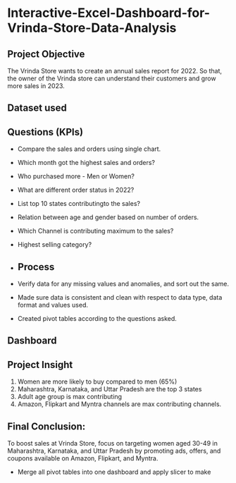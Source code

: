 # Interactive-Excel-Dashboard-for-Vrinda-Store-Data-Analysis

## **Project Objective**

The Vrinda Store wants to create an annual sales report for 2022. So that, the owner of the Vrinda store can understand their customers and grow more sales in 2023.

## **Dataset used**


## **Questions (KPIs)**

- Compare the sales and orders using single chart.
- Which month got the highest sales and orders?
- Who purchased more - Men or Women?
- What are different order status in 2022?
- List top 10 states contributingto the sales?
- Relation between age and gender based on number of orders.
- Which Channel is contributing maximum to the sales?
- Highest selling category?

- ## **Process**

- Verify data for any missing values and anomalies, and sort out the same.
- Made sure data is consistent and clean with respect to data type, data format and values used.
- Created pivot tables according to the questions asked.

## **Dashboard**




## **Project Insight**

1.	Women are more likely to buy compared to men (65%)
2.	Maharashtra, Karnataka, and Uttar Pradesh are the top 3 states
3.	Adult age group is max contributing
4.	Amazon, Flipkart and Myntra channels are max contributing channels.



## **Final Conclusion:**
To boost sales at Vrinda Store, focus on targeting women aged 30-49 in Maharashtra, Karnataka, and Uttar Pradesh by promoting ads, offers, and coupons available on Amazon, Flipkart, and Myntra.








- Merge all pivot tables into one dashboard and apply slicer to make
